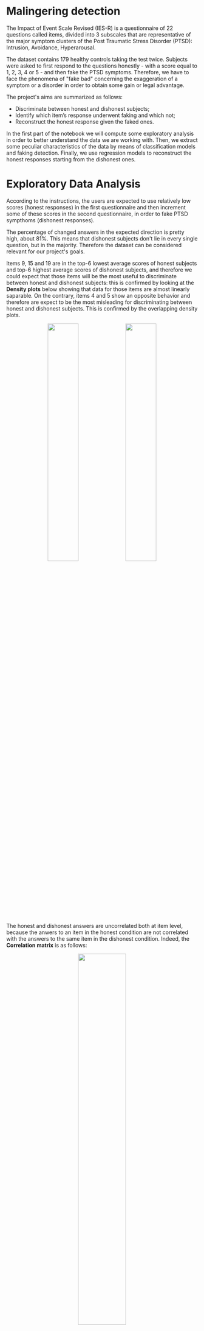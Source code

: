 # Malingering detection

The Impact of Event Scale Revised (IES-R) is a questionnaire of 22 questions called items, divided into 3 subscales that are representative of the major symptom clusters of the Post Traumatic Stress Disorder (PTSD): Intrusion, Avoidance, Hyperarousal.

The dataset contains 179 healthy controls taking the test twice. Subjects were asked to first respond to the questions honestly - with a score equal to 1, 2, 3, 4 or 5 - and then fake the PTSD symptoms. Therefore, we have to face the phenomena of "fake bad" concerning the exaggeration of a symptom or a disorder in order to obtain some gain or legal advantage.

The project's aims are summarized as follows:
- Discriminate between honest and dishonest subjects;
- Identify which item’s response underwent faking and which not;
- Reconstruct the honest response given the faked ones.

In the first part of the notebook we will compute some exploratory analysis in order to better understand the data we are working with. Then, we extract some peculiar characteristics of the data by means of classification models and faking detection. Finally, we use regression models to reconstruct the honest responses starting from the dishonest ones.

# Exploratory Data Analysis

According to the instructions, the users are expected to use relatively low scores (honest responses) in the first questionnaire and then increment some of these scores in the second questionnaire, in order to fake PTSD sympthoms (dishonest responses). 

The percentage of changed answers in the expected direction is pretty high, about 81%. This means that dishonest subjects don't lie in every single question, but in the majority. Therefore the dataset can be considered relevant for our project's goals.

Items 9, 15 and 19 are in the top-6 lowest average scores of honest subjects and top-6 highest average scores of dishonest subjects, and therefore we could expect that those items will be the most useful to discriminate between honest and dishonest subjects: this is confirmed by looking at the **Density plots** below showing that data for those items are almost linearly saparable. On the contrary, items 4 and 5 show an opposite behavior and therefore are expect to be the most misleading for discriminating between honest and dishonest subjects. This is confirmed by the overlapping density plots.

<p align="center">
  <img src="https://github.com/silviapoletti/Malingering-detection/blob/51a723b352778bf52ab7d8c3e4367eb95a0717dd/plots/separable_density_plots.png" width="40%"/>
   <img src="https://github.com/silviapoletti/Malingering-detection/blob/51a723b352778bf52ab7d8c3e4367eb95a0717dd/plots/overlapping_density_plots.png" width="40%"/>
</p>

The honest and dishonest answers are uncorrelated both at item level, because the anwers to an item in the honest condition are not correlated with the answers to the same item in the dishonest condition. Indeed, the **Correlation matrix** is as follows:

<p align="center">
  <img src="https://github.com/silviapoletti/Malingering-detection/blob/51a723b352778bf52ab7d8c3e4367eb95a0717dd/plots/correlation_matrix.png" width="50%"/>
</p>

The correlation at subject level, i.e. how much the anwers of a subject in the honest condition are correlated with the answers of the same subject in the dishonest condition, is only 0.1. Therefore, we can expect that the reconstruction of the honest subject from the fake ones is a very difficult task.

In the following **Target Plots**, the possible scores that a subject can give to an item are reported in the x-axis. The green bars are the histograms reporting the frequency of a given answer to a given item. The numbers in the dark rectangles are in the range $\[0, 1\]$ and correspond to the conditional probability to be dishonest given a certain answer.

<p align="center">
  <img src="https://github.com/silviapoletti/Malingering-detection/blob/f0d8f7bb5f442d91e23bd21aa28b1cef54ad34b4/plots/conditional_expectation_item14.png" width="65%"/>
  <img src="https://github.com/silviapoletti/Malingering-detection/blob/f0d8f7bb5f442d91e23bd21aa28b1cef54ad34b4/plots/conditional_expectation_item5.png" width="65%"/>
</p>

Therefore, the probability of beeing dishonest given a high score to item 14 is very high, as well as the probability of beeing honest given a low score. On the other hand, for item 5, whatever the answer is, the subjects are more or less equally likely to be honest and dishonest.

# Classification between honest and dishonest subjects

We used several classification models, namely as KNN, Logistic Regression, XGBoost, Decision Tree and Random Forest. In addition, we used [SHAP](https://shap.readthedocs.io/en/latest/index.html) (SHapley Additive exPlanations), that is an approach derived from game theory to explain the output of any machine learning model, and Partial Dependence Plots to show the marginal effect that one or two features have on the predicted outcome of a machine learning model.

Since our dataset is very small, instead of simply using some fixed train and a test set, we used K-fold cross-validation to evaluate the models, with $K=10$.
  
KNN reaches the best performance of 96% of accuracy. The worst performing model is Decision Tree with an accuracy of 91%, however it is the most interpretable one.

The following plots represent the feature importance ranking (left) and the **SHAP scores** (right) based on the fitted Random Forest model. 

<p align="center">
  <img src="https://github.com/silviapoletti/Malingering-detection/blob/ec20102b3cb26eeb549c7a7b346ec239d4ede797/plots/random_forest_ranking.png" width="55%"/>
  <img src="https://github.com/silviapoletti/Malingering-detection/blob/ec20102b3cb26eeb549c7a7b346ec239d4ede797/plots/random_forest_shap.png" width="40%"/>
</p>

The most relevant features for classification are item 9 and 14 both belonging to the Intrusive subscale. This means that the imagery associated with the traumatic event and nightmares is probably decisive for the distinction between honest and dishonest subjects, because liars tend to exaggerate more the symptoms described by this subscale.

For all the items except items 1, 4 and 5, a high score (red) corresponds to a high probability to be classified as dishonest, while a low score (blue) corresponds to a high probability to be classified as honest.
The majority of the items has high absolute values of SHAP, with a more clear and strong distinction between honest and dishonest subjects, resulting in a very good classification accuracy. Therefore, the SHAP value is useful for distinguishing between the two classes quite easily for the majority of the questions.

The following **Partial dependence plot** on the left indicate that a high score to item 9 combined with a high score to item 14 imply a probability higher than 60% for a subject to be classified as dishonest. While a low score in both the items implies the opposite. The other plot on the right shows that item 9 is much more relevant in predicting the dishonest than item 5: we could classify an individual as dishonest with probability higher than 55% if their score in item 9 is 4 or 5, and the score of item 5 would not affect our decision.

<p align="center">
  <img src="https://github.com/silviapoletti/Malingering-detection/blob/cb6bcffc2161c017a06c701b767f34e067e6d7be/plots/partial_dependence_9and14.png" weight="70%"\>
  <img src="https://github.com/silviapoletti/Malingering-detection/blob/cb6bcffc2161c017a06c701b767f34e067e6d7be/plots/partial_dependence_9and5.png" weight="70%"\>
</p>

We can also pick some samples in the dataset and apply **SHAP Tree explainer** to understand how each item contributed (with its importance) to the classification of the samples in the Random Forest model.  
Blue items indicate a "positive" influence on the final decision, in the direction of predicting the subject as honest, while red items indicate a "negative" influence on the final decision, in the direction of predicting the subject as dishonest. Note that:
- The bigger the length of the "thick arrows", the greater the importance of the corresponding item in the decision making;
- The closer the "thick arrows" to the prediction, the greater the importance of the corresponding item in the decision making.

<p align="center">
  <img src="https://github.com/silviapoletti/Malingering-detection/blob/e3d4249e7967fb7381fff0f5d2fcd103aee839ec/plots/shap_classification.png" \>
</p>

The misclassification is interesting: a low score given in items 1 and 3 is correctly interpreted by the model as an indicator that the subject is dishonest. However all the low values given in the other items give more relevance to the hypothesis that the subject is honest.

Dimensionality reduction with **t-Stochastic Neighbor Embetting** (t_SNE) works pretty well for classification: the new 2D data remains informative despite their dimension and can make the accuracy grow.

Overall, we can see that just one feature (item 9) is enough to reach a satisfactory accuracy, but the best performances are obtained with at least 4 features (chosen among the one having the highest feature importance).

In conclusion, the classification accuracy increases to 96% with the use of four **engineered features**, namely the subject's mean score for the three subclasses and the IES-R score, defined as the sum of all the scores given by the subject.

# Lie detection

We perform anomaly detection to investigate which item response underwent faking and which not. We will approach the problem in the other way around: given a dishonest questionnaire, we'll catch those answers that are honest, i.e. that didn't change in the expected direction from the first questionnaire to the second one. In other words, we will detect the outliers (i.e. honest responses) among the faked answers in the second questionnaire, at item level and subject level.
To find the outliers at item level we will take one specific item and consider all its corresponding answers: those answers that differ very much from the others are considered as outliers and are therefore the honest answers that the subjects gave in the dishonest condition.
To find the outliers at subject level we will take one specific subject and consider all their answers: we then classify each answer of the subject as outlier or not, depending on the usual values that each specific item takes in the dishonest condition.

We consider three strategies:
- **Term Frequency - Inverse Document Frequency** (TF-IDF) is defined as $$TF\text{-}IDF_{i,j}(s) = TF_{i,j}(s)\times IDF_i(s)$$ where $s$ is the score (taking values $1, 2, 3, 4, 5$) corresponding to item $i$ (taking values $1, \dots, 22$) and subject $j$ (taking values $1, …, 176$). 
  - The TF score is defined as:
$$TF_{i,j}(s) = \frac{n_{i,j}(s)}{\text{TOTitems}}$$ where $n_{ij}(s)$ is the number of times the the subject $j$ uses the score $s$ in its answers, normalized by the total number of answers the subject gives ($\text{TOTitems} = 22$).
  - The IDF score determines the weight of rare scores across all answers in the dataset and is defined as: 
$$IDF_i(s) = log\bigg(\frac{N}{n_i(s)} \bigg)$$ where $N = 176$ is the total number of participants and $n_i(s)$ is the number of times the score $s$ was used by other partecipants to answer item $i$. 
- **Isolation Forest** (IF) is built on the basis of decision trees and aims to explicitly identify anomalies instead of profiling normal data points. In these trees, random partitions are created by first randomly selecting a feature and then selecting a random split value between the minimum and maximum value of the selected feature. Therefore, outliers should be identified closer to the root of the tree with fewer splits necessary than normal points. The IF anomaly score is defined as:

$$ s(x,n) = - 2^{-\frac{E[h(x)]}{c(n)}}\in[-1,0]$$ where $h(x)$ is the path length of observation $x$, $c(n)$ is the average path length of unsuccessful search in a Binary Search Tree and $n$ is the number of external nodes. The decision making is described as follows:
  - A score close to $-1$ indicates anomalies;
  - A score whose absolute value is much smaller than $0.5$ indicates normal observations.

- **TF-IDF revised with Isolation Forest** is a weighted sum of the IF anomaly score and the TF-IDF score: 
$$ \text{CombinedScore} =  \alpha  \cdot | \text{IFScore} | + (1 - \alpha ) \cdot (1 - \text{TFIDFScore})$$ where  $\alpha, |\text{IFScore}|, \text{TFIDFScore} \in (0,1)$. Indeed, what corresponds to a honest response, i.e. an outlier, is a high absolute value of the IF anomaly score and a low value of the TF-IDF score.

The best threshold for computing lie detection with TF-IDF is computed as the percentile score in the TF-IDF values distribution for each IES-R item that maximizes the accuracy while minimizing the number of wrong predictions. Here, the prediction of an outlier is considered accurate if the dishonest answer score given by a subject is lower than their honest answer score.
We first estimate the IDF scores associated to each item considering only the answers from honest subjects, then compute the TF-IDF for all the subjects in the test set and finally determine the outliers according to the best threshold (`thr` in the figure) found.

<p align="center">
  <img src="https://github.com/silviapoletti/Malingering-detection/blob/e3d4249e7967fb7381fff0f5d2fcd103aee839ec/plots/shap_classification.png" \>
</p>

As we can see from the plot above, TF-IDF doesn't produce a lot of wrong prediction: for a barely good accuracy of 48.1% we have less than 2 wrong predictions, on average. The best threshold correspond to the $thr=95$ percentile.

According to Isolation Forest, for most of the items including item 9 (on the left), honest responses correspond to the scores 1, 2, 3.
Some clear exceptions are item 4 - *I felt irritable and angry* - and item 5 (on the right) - *I avoided letting myself get upset when I thought about it or was reminded of it*. Indeed liars don't think that PTSD patients would avoid negative feelings about their trauma; moreover irritability and anger are feelings that are common also for healthy subjects who tend to give high grades to that question in the honest questionnaire. The **Outlier regions plot** are based on the IF anomaly score and are as follows.

<p align="center">
  <img src="https://github.com/silviapoletti/Malingering-detection/blob/e3d4249e7967fb7381fff0f5d2fcd103aee839ec/plots/shap_classification.png" \>
  <img src="https://github.com/silviapoletti/Malingering-detection/blob/e3d4249e7967fb7381fff0f5d2fcd103aee839ec/plots/shap_classification.png" \>
</p>

The default threshold value for Isolation Forest is $0.5$. But, again, the best threshold for computing lie detection with Isolation Forest is computed as the value in $[0,1]$ that maximizes the accuracy while minimizing the number of wrong predictions. We first fit the IF algorithm on a train set of dishonest subjects, then we predict the outliers for all the subjects in the test set and finally determine the outliers according to the best threshold (`p` in the figure) found.

<p align="center">
  <img src="https://github.com/silviapoletti/Malingering-detection/blob/e3d4249e7967fb7381fff0f5d2fcd103aee839ec/plots/shap_classification.png" \>
</p>

The best threshold between accuracy and wrong predictions for the Isolation Forest is $p = 0.55$, just a little bigger than the default one $p = 0.5$. The accuracy is much higher than the one obtained with TF-IDF but the number of wrong predictions are more than twice the ones of TF-IDF with the best percentile:

<p align="center">
  <img src="https://github.com/silviapoletti/Malingering-detection/blob/e3d4249e7967fb7381fff0f5d2fcd103aee839ec/plots/shap_classification.png" \>
</p>


In conclusion, TF-IDF revised with Isolation Forest improves the accuracy of the Isolation Forest from 73.6% to 75.7% and also improves the average number of wrong predictions from 4.1 to 3.8, as displayed below.

<p align="center">
  <img src="https://github.com/silviapoletti/Malingering-detection/blob/e3d4249e7967fb7381fff0f5d2fcd103aee839ec/plots/shap_classification.png" \>
</p>

# Reconstruction of honest responses given the fake ones



* [5 - Reconstruction](#scrollTo=w3-09mOOoBaZ&line=1&uniqifier=1)
  * [5.1 - Trivial strategy (baseline)](#scrollTo=qoTDsufu5NBv)
  * [5.2 - Linear Regression](#scrollTo=RC6wtqlc0BDC&line=1&uniqifier=1)
  * [5.3 - Ridge Regression](#scrollTo=LSBHfXKHuuKb&line=1&uniqifier=1)
  * [5.4 - K-Nearest Neighbors](#scrollTo=OEanfL374WTt&line=1&uniqifier=1)
  * [5.5 - XGBoost](#scrollTo=LTMEcsmZZgJU&line=1&uniqifier=1)
  * [5.6 - Denoising with Restricted Boltzmann Machines](#scrollTo=a4_7twm_AA4q)
  * [5.7 - Denoising Autoencoder](#scrollTo=gfU-X2TAf0hy)
  * [5.8 - LSTM Autoencoder](#scrollTo=-uz4a1uD2zqb)
  * [5.9 - Final comparison](#scrollTo=4aAEG4Ak03ca&line=1&uniqifier=1)
* [6 - Conclusions](#scrollTo=I_KM4XL8EZtF)

